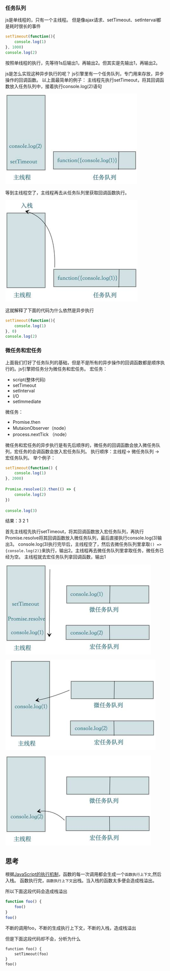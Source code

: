 ### 任务队列
js是单线程的，只有一个主线程。
但是像ajax请求、setTimeout、setInterval都是耗时很长的事件
```javascript
setTimeout(function(){
	console.log(1)
}, 1000)
console.log(2)
```
按照单线程的执行，先等待1s后输出1，再输出2。但其实是先输出1，再输出2。

js是怎么实现这种异步执行的呢？
js引擎里有一个任务队列，专门用来存放，异步操作的回调函数。
以上面最简单的例子：
主线程先执行setTimeout，将其回调函数放入任务队列中，接着执行console.log(2)语句

![事件循环机制图](articles/javascript/eventloop1.jpg)

等到主线程空了，主线程再去从任务队列里获取回调函数执行。

![事件循环机制图](articles/javascript/eventloop2.jpg)

这就解释了下面的代码为什么依然是异步执行
```javascript
setTimeout(function(){
	console.log(1)
}, 0)
console.log(2)
```

### 微任务和宏任务
上面我们打好了任务队列的基础，但是不是所有的异步操作的回调函数都是顺序执行的。js引擎把任务分为微任务和宏任务。
宏任务：
* script(整体代码)
* setTimeout
* setInterval
* I/O
* setImmediate

微任务：
* Promise.then
* MutaionObserver（node）
* process.nextTick （node）

微任务和宏任务的异步执行是有先后顺序的，微任务的回调函数会放入微任务队列，宏任务的会调函数会放入宏任务队列。
执行顺序：主线程-> 微任务队列 -> 宏任务队列。
举个例子：
```javascript
setTimeout(function() {
	console.log(1)
}, 2000)

Promise.resolve(2).then(() => {
	console.log(2)
})

console.log(3)
```

结果：3 2 1

首先主线程先执行setTimeout，将其回调函数放入宏任务队列，再执行Promise.resolve将其回调函数放入微任务队列，最后直接执行console.log(3)输出3。
console.log(3)执行完毕后，主线程空了，然后去微任务队列里拿取`() => {console.log(2)}`来执行，输出2。主线程再去微任务队列里拿取任务，微任务已经为空。
主线程就去宏任务队列拿回调函数，输出1

![事件循环机制图](articles/javascript/eventloop3.jpg)

![事件循环机制图](articles/javascript/eventloop4.jpg)

![事件循环机制图](articles/javascript/eventloop5.jpg)


## 思考
根据[JavaScript的执行机制](articles/javascript/JavaScript的执行机制.md)，函数的每一次调用都会生成一个`函数执行上下文`,然后入栈。
函数执行完，`函数执行上下文`出栈。当入栈的函数太多便会造成栈溢出。

所以下面这段代码会造成栈溢出
```javascript
function foo() {
	foo()
}
foo()
```
不断的调用foo，不断的生成执行上下文，不断的入栈，造成栈溢出

但是下面这段代码却不会，分析为什么
```
function foo() {
	setTimeout(foo)
}
foo()
```
